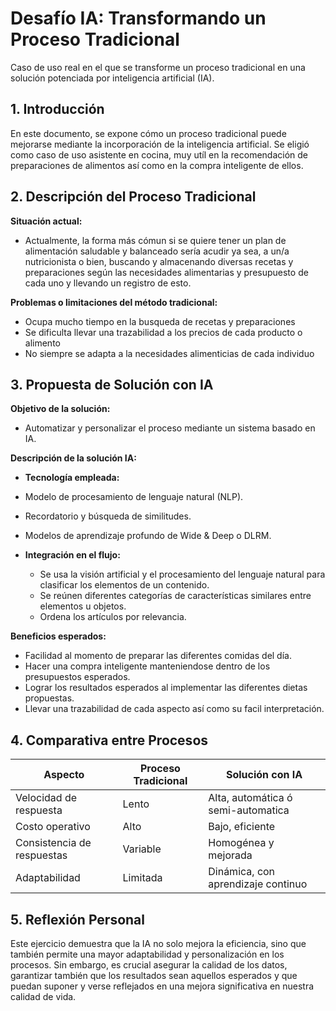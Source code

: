 # Desafío IA: Transformando un Proceso Tradicional
Caso de uso real en el que se transforme un proceso tradicional en una solución potenciada por inteligencia artificial (IA).

## 1. Introducción
En este documento, se expone cómo un proceso tradicional puede mejorarse mediante la incorporación de la inteligencia artificial. Se eligió como caso de uso asistente en cocina, muy utíl en la recomendación de preparaciones de alimentos así como en la compra inteligente de ellos.

## 2. Descripción del Proceso Tradicional
**Situación actual:**  
- Actualmente, la forma más cómun si se quiere tener un plan de alimentación saludable y balanceado sería acudir ya sea, a un/a  nutricionista o bien, buscando y almacenando diversas recetas y preparaciones según las necesidades alimentarias y presupuesto de cada uno y llevando un registro de esto.

**Problemas o limitaciones del método tradicional:**  
- Ocupa mucho tiempo en la busqueda de recetas y preparaciones  
- Se dificulta llevar una trazabilidad a los precios de cada producto o alimento
- No siempre se adapta a la necesidades alimenticias de cada individuo  

## 3. Propuesta de Solución con IA
**Objetivo de la solución:**  
- Automatizar y personalizar el proceso mediante un sistema basado en IA.

**Descripción de la solución IA:**  
- **Tecnología empleada:**
 - Modelo de procesamiento de lenguaje natural (NLP).
 - Recordatorio y búsqueda de similitudes.
 - Modelos de aprendizaje profundo de Wide & Deep o DLRM.
  
- **Integración en el flujo:**
  - Se usa la visión artificial y el procesamiento del lenguaje natural para clasificar los elementos de un contenido.
  - Se reúnen diferentes categorías de características similares entre elementos u objetos.
  - Ordena los artículos por relevancia.

**Beneficios esperados:**  
- Facilidad al momento de preparar las diferentes comidas del día.  
- Hacer una compra inteligente manteniendose dentro de los presupuestos esperados.  
- Lograr los resultados esperados al implementar las diferentes dietas propuestas.  
- Llevar una trazabilidad de cada aspecto así como su facil interpretación.

## 4. Comparativa entre Procesos

| Aspecto                    | Proceso Tradicional              | Solución con IA                         |
|----------------------------|----------------------------------|-----------------------------------------|
| Velocidad de respuesta     | Lento                            | Alta, automática ó semi-automatica      |
| Costo operativo            | Alto                             | Bajo, eficiente                         |
| Consistencia de respuestas | Variable                         | Homogénea y mejorada                    |
| Adaptabilidad              | Limitada                         | Dinámica, con aprendizaje continuo      |

## 5. Reflexión Personal

Este ejercicio demuestra que la IA no solo mejora la eficiencia, sino que también permite una mayor adaptabilidad y personalización en los procesos. Sin embargo, es crucial asegurar la calidad de los datos, garantizar también que los resultados sean aquellos esperados y que puedan suponer y verse reflejados en una mejora significativa en nuestra calidad de vida.

